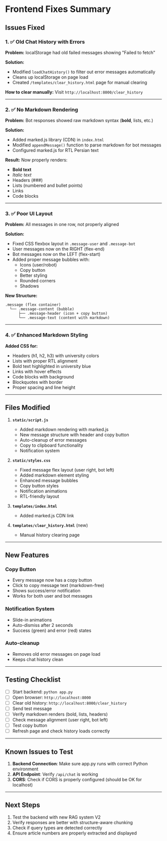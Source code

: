 # Frontend Fixes Summary

## Issues Fixed

### 1. ✅ Old Chat History with Errors

**Problem:** localStorage had old failed messages showing "Failed to fetch"

**Solution:**

- Modified `loadChatHistory()` to filter out error messages automatically
- Cleans up localStorage on page load
- Created `/templates/clear_history.html` page for manual clearing

**How to clear manually:** Visit `http://localhost:8000/clear_history`

---

### 2. ✅ No Markdown Rendering

**Problem:** Bot responses showed raw markdown syntax (**bold**, lists, etc.)

**Solution:**

- Added marked.js library (CDN) in `index.html`
- Modified `appendMessage()` function to parse markdown for bot messages
- Configured marked.js for RTL Persian text

**Result:** Now properly renders:

- **Bold text**
- _Italic text_
- Headers (###)
- Lists (numbered and bullet points)
- Links
- Code blocks

---

### 3. ✅ Poor UI Layout

**Problem:** All messages in one row, not properly aligned

**Solution:**

- Fixed CSS flexbox layout in `.message-user` and `.message-bot`
- User messages now on the RIGHT (flex-end)
- Bot messages now on the LEFT (flex-start)
- Added proper message bubbles with:
  - Icons (user/robot)
  - Copy button
  - Better styling
  - Rounded corners
  - Shadows

**New Structure:**

```
.message (flex container)
  └── .message-content (bubble)
      ├── .message-header (icon + copy button)
      └── .message-text (content with markdown)
```

---

### 4. ✅ Enhanced Markdown Styling

**Added CSS for:**

- Headers (h1, h2, h3) with university colors
- Lists with proper RTL alignment
- Bold text highlighted in university blue
- Links with hover effects
- Code blocks with background
- Blockquotes with border
- Proper spacing and line height

---

## Files Modified

1. **`static/script.js`**

   - Added markdown rendering with marked.js
   - New message structure with header and copy button
   - Auto-cleanup of error messages
   - Copy to clipboard functionality
   - Notification system

2. **`static/styles.css`**

   - Fixed message flex layout (user right, bot left)
   - Added markdown element styling
   - Enhanced message bubbles
   - Copy button styles
   - Notification animations
   - RTL-friendly layout

3. **`templates/index.html`**

   - Added marked.js CDN link

4. **`templates/clear_history.html`** (new)
   - Manual history clearing page

---

## New Features

### Copy Button

- Every message now has a copy button
- Click to copy message text (markdown-free)
- Shows success/error notification
- Works for both user and bot messages

### Notification System

- Slide-in animations
- Auto-dismiss after 2 seconds
- Success (green) and error (red) states

### Auto-cleanup

- Removes old error messages on page load
- Keeps chat history clean

---

## Testing Checklist

- [ ] Start backend: `python app.py`
- [ ] Open browser: `http://localhost:8000`
- [ ] Clear old history: `http://localhost:8000/clear_history`
- [ ] Send test message
- [ ] Verify markdown renders (bold, lists, headers)
- [ ] Check message alignment (user right, bot left)
- [ ] Test copy button
- [ ] Refresh page and check history loads correctly

---

## Known Issues to Test

1. **Backend Connection**: Make sure app.py runs with correct Python environment
2. **API Endpoint**: Verify `/api/chat` is working
3. **CORS**: Check if CORS is properly configured (should be OK for localhost)

---

## Next Steps

1. Test the backend with new RAG system V2
2. Verify responses are better with structure-aware chunking
3. Check if query types are detected correctly
4. Ensure article numbers are properly extracted and displayed
